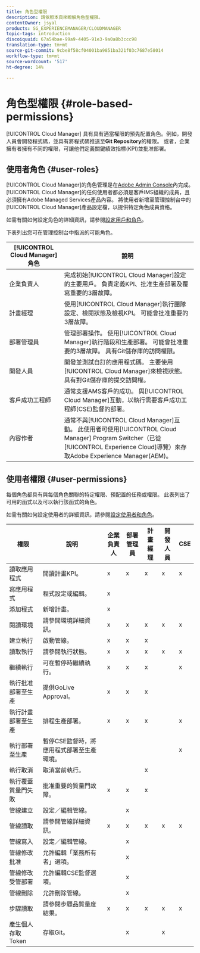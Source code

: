 ```yaml
---
title: 角色型權限
description: 請依照本頁來瞭解角色型權限。
contentOwner: jsyal
products: SG_EXPERIENCEMANAGER/CLOUDMANAGER
topic-tags: introduction
discoiquuid: 67a54bae-99a9-4405-91e3-9a0a8b3ccc98
translation-type: tm+mt
source-git-commit: 9cbe8f58cf04001ba9851ba321f03c7687e58014
workflow-type: tm+mt
source-wordcount: '517'
ht-degree: 14%

---
```



# 角色型權限 {#role-based-permissions}

[!UICONTROL Cloud Manager] 具有具有適當權限的預先配置角色。例如，開發人員會開發程式碼，並具有將程式碼推送至&#x200B;**Git Repository**&#x200B;的權限。 或者，企業擁有者擁有不同的權限，可讓他們定義關鍵績效指標(KPI)並批准部署。

## 使用者角色 {#user-roles}

[!UICONTROL Cloud Manager]的角色管理是在[Adobe Admin Console](https://helpx.adobe.com/tw/enterprise/using/admin-console.html)內完成。 [!UICONTROL Cloud Manager]的任何使用者都必須是客戶IMS組織的成員，且必須擁有Adobe Managed Services產品內容。 將使用者新增至管理控制台中的[!UICONTROL Cloud Manager]產品設定檔，以提供特定角色成員資格。

如需有關如何設定角色的詳細資訊，請參閱[設定用戶和角色](setting-up-users-and-roles.md)。

下表列出您可在管理控制台中指派的可能角色。

| **[!UICONTROL Cloud Manager]角色** | **說明** |
|---|---|
| 企業負責人 | 完成初始[!UICONTROL Cloud Manager]設定的主要用戶。 負責定義KPI、批准生產部署及覆寫重要的3層故障。 |
| 計畫經理 | 使用[!UICONTROL Cloud Manager]執行團隊設定、檢閱狀態及檢視KPI。 可能會批准重要的3層故障。 |
| 部署管理員 | 管理部署操作。 使用[!UICONTROL Cloud Manager]執行階段和生產部署。 可能會批准重要的3層故障。 具有Git儲存庫的訪問權限。 |
| 開發人員 | 開發並測試自訂的應用程式碼。 主要使用[!UICONTROL Cloud Manager]來檢視狀態。 具有對Git儲存庫的提交訪問權。 |
| 客戶成功工程師 | 通常支援AMS客戶的成功。 與[!UICONTROL Cloud Manager]互動，以執行需要客戶成功工程師(CSE)監督的部署。 |
| 內容作者 | 通常不與[!UICONTROL Cloud Manager]互動。 此使用者可使用[!UICONTROL Cloud Manager] Program Switcher（已從[!UICONTROL Experience Cloud]導覽）來存取Adobe Experience Manager(AEM)。 |

## 使用者權限 {#user-permissions}

每個角色都具有與每個角色關聯的特定權限、預配置的任務或權限。 此表列出了可用的函式以及可以執行該函式的角色。

如需有關如何設定使用者的詳細資訊，請參閱[設定使用者和角色](setting-up-users-and-roles.md)。

| 權限 | 說明 | 企業負責人 | 部署管理員 | 計畫經理 | 開發人員 | CSE |
|--- |--- |--- |--- |--- |--- |--- |
| 讀取應用程式 | 閱讀計畫KPI。 | x | x | x | x | x |
| 寫應用程式 | 程式設定或編輯。 | x |  |  |  |  |
| 添加程式 | 新增計畫。 | x |  |  |  |  |
| 閱讀環境 | 請參閱環境詳細資訊。 | x | x | x | x | x |
| 建立執行 | 啟動管線。 | x | x | x |  |  |
| 讀取執行 | 請參閱執行狀態。 | x | x | x | x | x |
| 繼續執行 | 可在暫停時繼續執行。 | x | x | x |  | x |
| 執行批准部署至生產 | 提供GoLive Approval。 | x | x | x |  |  |
| 執行計畫部署至生產 | 排程生產部署。 | x | x | x |  | x |
| 執行部署至生產 | 暫停CSE監督時，將應用程式部署至生產環境。 |  |  |  |  | x |
| 執行取消 | 取消當前執行。 |  |  | x |  |  |
| 執行覆蓋質量門失敗 | 批准重要的質量門故障。 | x | x | x |  |  |
| 管線建立 | 設定／編輯管線。 |  | x |  |  |  |
| 管線讀取 | 請參閱管線詳細資訊。 | x | x | x | x | x |
| 管線寫入 | 設定／編輯管線。 |  | x |  |  |  |
| 管線修改批准 | 允許編輯「業務所有者」選項。 |  | x |  |  |  |
| 管線修改受管部署 | 允許編輯CSE監督選項。 |  | x |  |  |  |
| 管線刪除 | 允許刪除管線。 |  | x |  |  |  |
| 步驟讀取 | 請參閱步驟品質量度結果。 | x | x | x | x | x |
| 產生個人存取Token | 存取Git。 |  | x |  | x |  |

